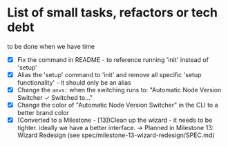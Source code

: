 # List of small tasks, refactors or tech debt
 to be done when we have time

- [x] Fix the command in README - to reference running 'init'  instead of 'setup'
- [x] Alias the 'setup' command to 'init' and remove all specific 'setup functionality' - it should only be an alias
- [x] Change the `anvs:` when the switching runs to: "Automatic Node Version Switcher <new line>✓ Switched to..."
- [x] Change the color of "Automatic Node Version Switcher" in the CLI to a better brand color
- [x] (Converted to a Milestone - [13])Clean up the wizard - it needs to be tighter. ideally we have a better interface.
  → Planned in Milestone 13: Wizard Redesign (see spec/milestone-13-wizard-redesign/SPEC.md)
